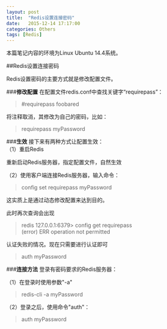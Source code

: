 ```yaml
---
layout: post
title:  "Redis设置连接密码"
date:   2015-12-14 17:17:00
categories: Others
tags: [Redis]
---
```


本篇笔记内容的环境为Linux Ubuntu 14.4系统。

##Redis设置连接密码

Redis设置密码的主要方式就是修改配置文件。

###**修改配置**
在配置文件redis.conf中查找关键字“requirepass”：

>\#requirepass foobared  

将注释取消，其修改为自己的密码，比如：

>requirepass myPassword

###**生效**
接下来有两种方式让配置生效：  
（1）重启Redis  

重新启动Redis服务器，指定配置文件，自然生效  

（2）使用客户端连接Redis服务器，输入命令：

>config set requirepass myPassword

这实质上是通过动态修改配置来达到目的。

此时再次查询会出现

>redis 127.0.0.1:6379> config get requirepass  
>(error) ERR operation not permitted  

认证失败的情况。现在只需要进行认证即可

> auth myPassword

###**连接方法**
登录有密码要求的Redis服务器：  

（1）在登录时使用参数"-a"

>redis-cli -a myPassword

（2）登录之后，使用命令"auth"：

>auth myPassword

